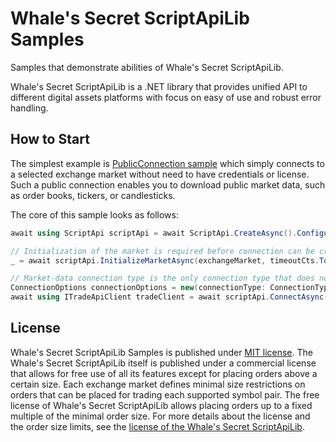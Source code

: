 # Whale's Secret ScriptApiLib Samples

Samples that demonstrate abilities of Whale's Secret ScriptApiLib.

Whale's Secret ScriptApiLib is a .NET library that provides unified API to different digital assets platforms with focus on easy of use and robust error handling.

## How to Start

The simplest example is [PublicConnection sample](blob/master/Connections/PublicConnection.cs) which simply 
connects to a selected exchange market without need to have credentials or license. Such a public connection enables you to download public market data, such as order books, 
tickers, or candlesticks.

The core of this sample looks as follows:

```csharp
await using ScriptApi scriptApi = await ScriptApi.CreateAsync().ConfigureAwait(false);

// Initialization of the market is required before connection can be created.
_ = await scriptApi.InitializeMarketAsync(exchangeMarket, timeoutCts.Token).ConfigureAwait(false);

// Market-data connection type is the only connection type that does not need exchange API credentials.
ConnectionOptions connectionOptions = new(connectionType: ConnectionType.MarketData);
await using ITradeApiClient tradeClient = await scriptApi.ConnectAsync(exchangeMarket, connectionOptions).ConfigureAwait(false);
```


## License
          
Whale's Secret ScriptApiLib Samples is published under [MIT license](LICENSE). The Whale's Secret ScriptApiLib itself is published under a commercial license that allows for free
use of all its features except for placing orders above a certain size. Each exchange market defines minimal size restrictions on orders that can be placed for trading each 
supported symbol pair. The free license of Whale's Secret ScriptApiLib allows placing orders up to a fixed multiple of the minimal order size. For more details about the license 
and the order size limits, see the [license of the Whale's Secret ScriptApiLib](https://www.nuget.org/packages/WhalesSecret.ScriptApiLib/1.0.0.64/License).
